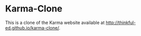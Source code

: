 # Karma-Clone
This is a clone of the Karma website available at http://thinkful-ed.github.io/karma-clone/. 
